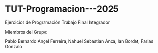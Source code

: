 # TUT-Programacion---2025
Ejercicios de Programación Trabajo Final Integrador

Miembros del Grupo: 

Pablo Bernardo Angel Ferreira,
Nahuel Sebastian Anca, 
Ian Bordet, 
Farias Gonzalo
